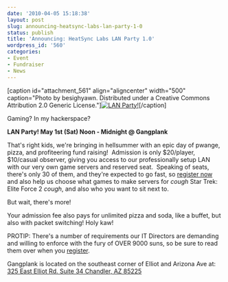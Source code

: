 ```yaml
---
date: '2010-04-05 15:18:38'
layout: post
slug: announcing-heatsync-labs-lan-party-1-0
status: publish
title: 'Announcing: HeatSync Labs LAN Party 1.0'
wordpress_id: '560'
categories:
- Event
- Fundraiser
- News
---
```


[caption id="attachment_561" align="aligncenter" width="500" caption="Photo by besighyawn.  Distributed under a Creative Commons Attribution 2.0 Generic License."][![LAN Party!](http://www.heatsynclabs.org/wp-content/uploads/2010/04/1270950207_6a9f2667eb.jpg)](http://www.flickr.com/photos/besighyawn/1270950207/)[/caption]

Gaming? In my hackerspace?

**LAN Party! May 1st (Sat) Noon - Midnight @ Gangplank**

That's right kids, we're bringing in hellsummer with an epic day of pwange, pizza, and profiteering fund raising!  Admission is only $20/player, $10/casual observer, giving you access to our professionally setup LAN with our very own game servers and reserved seat.  Speaking of seats, there's only 30 of them, and they're expected to go fast, so [register now](http://www.heatsynclabs.org/events/lan-party/) and also help us choose what games to make servers for *cough* Star Trek: Elite Force 2 *cough*, and also who you want to sit next to.

But wait, there's more!

Your admission fee also pays for unlimited pizza and soda, like a buffet, but also with packet switching! Holy kaw!

PROTIP: There's a number of requirements our IT Directors are demanding and willing to enforce with the fury of OVER 9000 suns, so be sure to read them over when you [register](http://www.heatsynclabs.org/events/lan-party/).

Gangplank is located on the southeast corner of Elliot and Arizona  Ave  at:
[325 East Elliot Rd. Suite 34
Chandler, AZ 85225](http://maps.google.com/maps?f=q&source=s_q&hl=en&geocode=&q=325+East+Elliot+Rd.+Suite+34+Chandler,+AZ+85225&sll=37.0625,-95.677068&sspn=46.005754,59.414063&ie=UTF8&hq=&hnear=325+E+Elliot+Rd,+Chandler,+Maricopa,+Arizona+85225&t=h&z=16)
